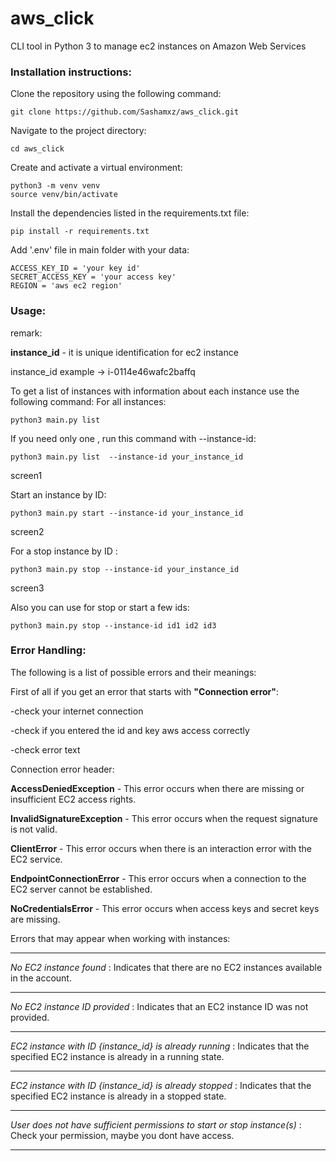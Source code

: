 # aws_click
 CLI tool in Python 3 to manage ec2 instances on Amazon Web Services

### Installation instructions:
Clone the repository using the following command:
```
git clone https://github.com/Sashamxz/aws_click.git
```

Navigate to the project directory:
```
cd aws_click
```

Create and activate a virtual environment:
```
python3 -m venv venv
source venv/bin/activate
```

Install the dependencies listed in the requirements.txt file:
```
pip install -r requirements.txt
```

Add '.env' file in main folder with your data:
```
ACCESS_KEY_ID = 'your key id'
SECRET_ACCESS_KEY = 'your access key'
REGION = 'aws ec2 region'
```

### Usage:
remark:

**instance_id** - it is unique identification for ec2 instance

instance_id example ->  i-0114e46wafc2baffq  


To get a list of instances with information about each instance 
use the following command:
For all instances:
```
python3 main.py list  

```
If you need only one , run this command with --instance-id:
```
python3 main.py list  --instance-id your_instance_id
```
screen1 

Start an instance by ID:

```
python3 main.py start --instance-id your_instance_id

```
screen2 


For a stop instance by ID :

```
python3 main.py stop --instance-id your_instance_id

```
screen3 

Also you can use for stop or start a few ids:
```
python3 main.py stop --instance-id id1 id2 id3
```

### Error Handling:

The following is a list of possible errors and their meanings:

First of all if you get an error that starts with **"Connection error"**:

-check your internet connection

-check if you entered the id and key aws access correctly

-check error text

Connection error header:

**AccessDeniedException** - This error occurs when there are missing or insufficient EC2 access rights.

**InvalidSignatureException** - This error occurs when the request signature is not valid.

**ClientError** - This error occurs when there is an interaction error with the EC2 service.

**EndpointConnectionError** - This error occurs when a connection to the EC2 server cannot be established.

**NoCredentialsError** - This error occurs when access keys and secret keys are missing.


Errors that may appear when working with instances:
_________________________________________________________________________________________________
*No EC2 instance found* : Indicates that there are no EC2 instances available in the account.
_________________________________________________________________________________________________
*No EC2 instance ID provided* : Indicates that an EC2 instance ID was not provided.
_________________________________________________________________________________________________
*EC2 instance with ID {instance_id} is already running* : Indicates that the specified 
                                                      EC2 instance is already in a running state.
_________________________________________________________________________________________________
*EC2 instance with ID {instance_id} is already stopped* : Indicates that the specified 
                                                       EC2 instance is already in a stopped state.
_________________________________________________________________________________________________
*User does not have sufficient permissions to start or stop instance(s)* : Check your permission,
                                                                    maybe you dont have access.
_________________________________________________________________________________________________
